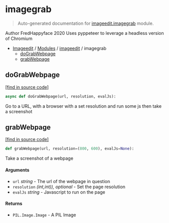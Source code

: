 # imagegrab

> Auto-generated documentation for [imageedit.imagegrab](../../imageedit/imagegrab.py) module.

Author FredHappyface 2020
Uses pyppeteer to leverage a headless version of Chromium

- [Imageedit](../README.md#imageedit-index) / [Modules](../README.md#imageedit-modules) / [imageedit](index.md#imageedit) / imagegrab
    - [doGrabWebpage](#dograbwebpage)
    - [grabWebpage](#grabwebpage)

## doGrabWebpage

[[find in source code]](../../imageedit/imagegrab.py#L12)

```python
async def doGrabWebpage(url, resolution, evalJs):
```

 Go to a URL, with a browser with a set resolution and run some js
then take a screenshot

## grabWebpage

[[find in source code]](../../imageedit/imagegrab.py#L26)

```python
def grabWebpage(url, resolution=(800, 600), evalJs=None):
```

Take a screenshot of a webpage

#### Arguments

- `url` *string* - The url of the webpage in question
- `resolution` *(int,int)), optional* - Set the page resolution
- `evalJs` *string* - Javascript to run on the page

#### Returns

- `PIL.Image.Image` - A PIL Image
